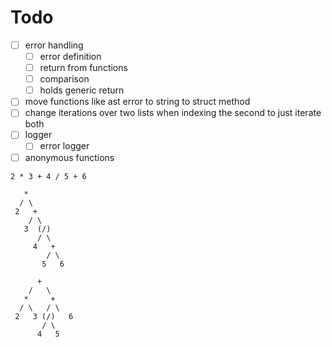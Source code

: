 # Todo

- [ ] error handling
  - [ ] error definition
  - [ ] return from functions
  - [ ] comparison
  - [ ] holds generic return
- [ ] move functions like ast error to string to struct method
- [ ] change iterations over two lists when indexing the second
      to just iterate both
- [ ] logger
  - [ ] error logger
- [ ] anonymous functions

```
2 * 3 + 4 / 5 + 6

   *
  / \
 2   +
    / \
   3  (/)
      / \
     4   +
        / \
       5   6

      +
    /   \
   *     +
  / \   / \
 2   3 (/)   6
       / \
      4   5
```
